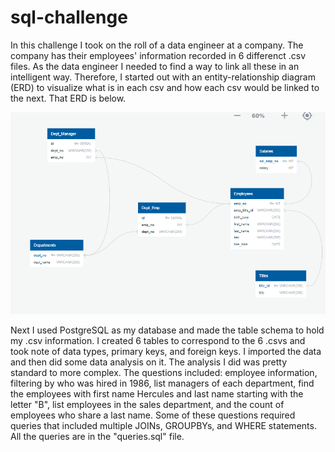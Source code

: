 # sql-challenge

In this challenge I took on the roll of a data engineer at a company. The company has their employees' information recorded in 6 differenct .csv files. As the data engineer I needed to find a way to link all these in an intelligent way. Therefore, I started out with an entity-relationship diagram (ERD) to visualize what is in each csv and how each csv would be linked to the next. That ERD is below. 

<img src="/EmployeeSQL/erd_v5.png" width="800">

Next I used PostgreSQL as my database and made the table schema to hold my .csv information. I created 6 tables to correspond to the 6 .csvs and took note of data types, primary keys, and foreign keys. I imported the data and then did some data analysis on it. The analysis I did was pretty standard to more complex. The questions included: employee information, filtering by who was hired in 1986, list managers of each department, find the employees with first name Hercules and last name starting with the letter "B", list employees in the sales department, and the count of employees who share a last name. Some of these questions required queries that included multiple JOINs, GROUPBYs, and WHERE statements. All the queries are in the "queries.sql" file. 

